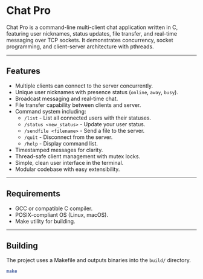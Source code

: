 # Chat Pro

Chat Pro is a command-line multi-client chat application written in C, featuring user nicknames, status updates, file transfer, and real-time messaging over TCP sockets. It demonstrates concurrency, socket programming, and client-server architecture with pthreads.

---

## Features

- Multiple clients can connect to the server concurrently.
- Unique user nicknames with presence status (`online`, `away`, `busy`).
- Broadcast messaging and real-time chat.
- File transfer capability between clients and server.
- Command system including:
  - `/list` - List all connected users with their statuses.
  - `/status <new_status>` - Update your user status.
  - `/sendfile <filename>` - Send a file to the server.
  - `/quit` - Disconnect from the server.
  - `/help` - Display command list.
- Timestamped messages for clarity.
- Thread-safe client management with mutex locks.
- Simple, clean user interface in the terminal.
- Modular codebase with easy extensibility.

---

## Requirements

- GCC or compatible C compiler.
- POSIX-compliant OS (Linux, macOS).
- Make utility for building.

---

## Building

The project uses a Makefile and outputs binaries into the `build/` directory.

```bash
make
